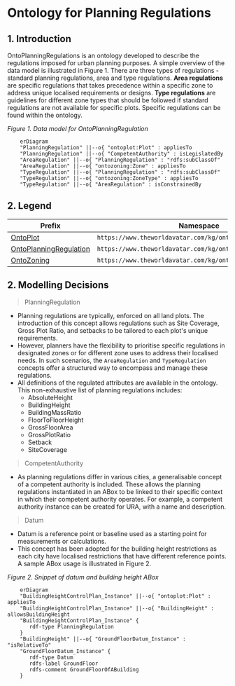# Ontology for Planning Regulations
## 1. Introduction
OntoPlanningRegulations is an ontology developed to describe the regulations imposed for urban planning purposes. A simple overview of the data model is illustrated in Figure 1. There are three types of regulations - standard planning regulations, area and type regulations. **Area regulations** are specific regulations that takes precedence within a specific zone to address unique localised requirements or designs. **Type regulations** are guidelines for different zone types that should be followed if standard regulations are not available for specific plots. Specific regulations can be found within the ontology.

*Figure 1. Data model for OntoPlanningRegulation*
```mermaid
    erDiagram 
    "PlanningRegulation" ||--o{ "ontoplot:Plot" : appliesTo
    "PlanningRegulation" ||--o{ "CompetentAuthority" : isLegislatedBy
    "AreaRegulation" ||--o{ "PlanningRegulation" : "rdfs:subClassOf"
    "AreaRegulation" ||--o{ "ontozoning:Zone" : appliesTo
    "TypeRegulation" ||--o{ "PlanningRegulation" : "rdfs:subClassOf"
    "TypeRegulation" ||--o{ "ontozoning:ZoneType" : appliesTo
    "TypeRegulation" ||--o{ "AreaRegulation" : isConstrainedBy
```

## 2. Legend
Prefix | Namespace
--- | ---
[OntoPlot](https://github.com/cambridge-cares/TheWorldAvatar/tree/main/JPS_Ontology/ontology/ontoplot) | `https://www.theworldavatar.com/kg/ontoplot/`
[OntoPlanningRegulation](https://github.com/cambridge-cares/TheWorldAvatar/tree/main/JPS_Ontology/ontology/ontoplanningregulation) | `https://www.theworldavatar.com/kg/ontoplanningregulation/`
[OntoZoning](https://github.com/cambridge-cares/TheWorldAvatar/tree/main/JPS_Ontology/ontology/ontozoning) | `https://www.theworldavatar.com/kg/ontozoning/`

## 2. Modelling Decisions
>PlanningRegulation

- Planning regulations are typically, enforced on all land plots. The introduction of this concept allows regulations such as Site Coverage, Gross Plot Ratio, and setbacks to be tailored to each plot's unique requirements.
- However, planners have the flexibility to prioritise specific regulations in designated zones or for different zone uses to address their localised needs. In such scenarios, the `AreaRegulation` and `TypeRegulation` concepts offer a structured way to encompass and manage these regulations.
- All definitions of the regulated attributes are available in the ontology. This non-exhaustive list of planning regulations includes:
    - AbsoluteHeight
    - BuildingHeight
    - BuildingMassRatio
    - FloorToFloorHeight 
    - GrossFloorArea
    - GrossPlotRatio
    - Setback
    - SiteCoverage

>CompetentAuthority

- As planning regulations differ in various cities, a generalisable concept of a competent authority is included. These allows the planning regulations instantiated in an ABox to be linked to their specific context in which their competent authority operates. For example, a competent authority instance can be created for URA, with a name and description.

>Datum

- Datum is a reference point or baseline used as a starting point for measurements or calculations.
- This concept has been adopted for the building height restrictions as each city have localised restrictions that have different reference points. A sample ABox usage is illustrated in Figure 2.

*Figure 2. Snippet of datum and building height ABox*
```mermaid
    erDiagram 
    "BuildingHeightControlPlan_Instance" ||--o{ "ontoplot:Plot" : appliesTo
    "BuildingHeightControlPlan_Instance" ||--o{ "BuildingHeight" : allowsBuildingHeight
    "BuildingHeightControlPlan_Instance" {
       rdf-type PlanningRegulation
    }
    "BuildingHeight" ||--o{ "GroundFloorDatum_Instance" : "isRelativeTo"
    "GroundFloorDatum_Instance" {
       rdf-type Datum
       rdfs-label GroundFloor
       rdfs-comment GroundFloorOfABuilding 
    }
```